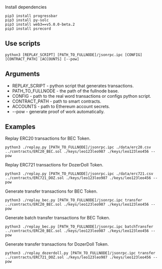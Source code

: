 Install dependencies

```
pip3 install progressbar
pip3 install py-solc
pip3 install web3==v5.0.0-beta.2
pip3 install psrecord
```

## Use scripts

```
python3 [REPLAY_SCRIPT] [PATH_TO_FULLNODE]/jsonrpc.ipc [CONFIG] [CONTRACT_PATH] [ACCOUNTS] [--pow]
```

## Arguments

- REPLAY_SCRIPT - python script that generates transactions.
- PATH_TO_FULLNODE - the path of the fullnode base.
- CONFIG - path to the real word transactions or configs python script.
- CONTRACT_PATH - path to smart contracts.
- ACCOUNTS - path to Ethereum account secrets.
- --pow - generate proof of work automatically.


## Examples

Replay ERC20 transactions for BEC Token.

```
python3 ./replay.py [PATH_TO_FULLNODE]/jsonrpc.ipc ./data/erc20.csv ../contracts/ERC20_BEC.sol ./keys/leo123leo987 ./keys/leo123leo456 --pow
```

Replay ERC721 transactions for DozerDoll Token.

```
python3 ./replay.py [PATH_TO_FULLNODE]/jsonrpc.ipc ./data/erc721.csv ../contracts/ERC721_DOZ.sol ./keys/leo123leo987 ./keys/leo123leo456 --pow
```

Generate transfer transactions for BEC Token.

```
python3 ./replay_bec.py [PATH_TO_FULLNODE]/jsonrpc.ipc transfer ../contracts/ERC20_BEC.sol ./keys/leo123leo987 ./keys/leo123leo456 --pow
```

Generate batch transfer transactions for BEC Token.

```
python3 ./replay_bec.py [PATH_TO_FULLNODE]/jsonrpc.ipc batchTransfer ../contracts/ERC20_BEC.sol ./keys/leo123leo987 ./keys/leo123leo456 --pow
```

Generate transfer transactions for DozerDoll Token.

```
python3 ./replay_dozerdoll.py [PATH_TO_FULLNODE]/jsonrpc.ipc transfer ../contracts/ERC721_DOZ.sol ./keys/leo123leo987 ./keys/leo123leo456 --pow
```

